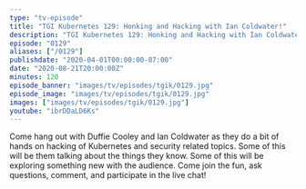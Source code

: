```yaml
---
type: "tv-episode"
title: "TGI Kubernetes 129: Honking and Hacking with Ian Coldwater!"
description: "TGI Kubernetes 129: Honking and Hacking with Ian Coldwater!"
episode: "0129"
aliases: ["/0129"]
publishdate: "2020-04-01T00:00:00-07:00"
date: "2020-08-21T20:00:00Z"
minutes: 120
episode_banner: "images/tv/episodes/tgik/0129.jpg"
episode_image: "images/tv/episodes/tgik/0129.jpg"
images: ["images/tv/episodes/tgik/0129.jpg"]
youtube: "ibrDDaLD6Ks"
---
```


Come hang out with Duffie Cooley and Ian Coldwater as they do a bit of hands on hacking of Kubernetes and security related topics. Some of this will be them talking about the things they know. Some of this will be exploring something new with the audience. Come join the fun, ask questions, comment, and participate in the live chat!